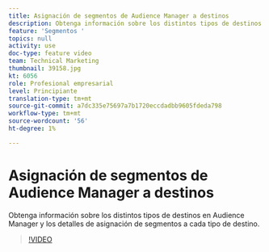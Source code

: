 ```yaml
---
title: Asignación de segmentos de Audience Manager a destinos
description: Obtenga información sobre los distintos tipos de destinos en Audience Manager y los detalles de asignación de segmentos a cada tipo de destino.
feature: 'Segmentos '
topics: null
activity: use
doc-type: feature video
team: Technical Marketing
thumbnail: 39158.jpg
kt: 6056
role: Profesional empresarial
level: Principiante
translation-type: tm+mt
source-git-commit: a7dc335e75697a7b1720eccdadbb9605fdeda798
workflow-type: tm+mt
source-wordcount: '56'
ht-degree: 1%

---
```



# Asignación de segmentos de Audience Manager a destinos

Obtenga información sobre los distintos tipos de destinos en Audience Manager y los detalles de asignación de segmentos a cada tipo de destino.

>[!VIDEO](https://video.tv.adobe.com/v/39158/?quality=12&learn=on)
